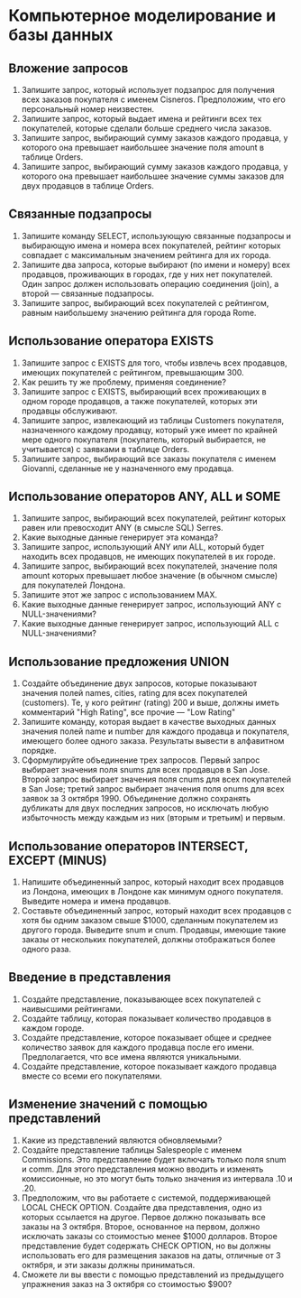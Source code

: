 # Компьютерное моделирование и базы данных

## Вложение запросов

1. Запишите запрос, который использует подзапрос для получения всех заказов покупателя с именем Cisneros. Предположим, что его персональный номер неизвестен.
2. Запишите запрос, который выдает имена и рейтинги всех тех покупателей, которые сделали больше среднего числа заказов.
3. Запишите запрос, выбирающий сумму заказов каждого продавца, у которого она превышает наибольшее значение поля amount в таблице Orders.
4. Запишите запрос, выбирающий сумму заказов каждого продавца, у которого она превышает наибольшее значение суммы заказов для двух продавцов в таблице Orders.

## Связанные подзапросы

1. Запишите команду SELECT, использующую связанные подзапросы и выбирающую имена и номера всех покупателей, рейтинг которых совпадает с максимальным значением рейтинга для их города.
2. Запишите два запроса, которые выбирают (по имени и номеру) всех продавцов, проживающих в городах, где у них нет покупателей. Один запрос должен использовать операцию соединения (join), а второй — связанные подзапросы.
3. Запишите запрос, выбирающий всех покупателей с рейтингом, равным наибольшему значению рейтинга для города Rome.

## Использование оператора EXISTS

1. Запишите запрос с EXISTS для того, чтобы извлечь всех продавцов, имеющих покупателей с рейтингом, превышающим 300.
2. Как решить ту же проблему, применяя соединение?
3. Запишите запрос с EXISTS, выбирающий всех проживающих в одном городе продавцов, а также покупателей, которых эти продавцы обслуживают.
4. Запишите запрос, извлекающий из таблицы Customers покупателя, назначенного каждому продавцу, который уже имеет по крайней мере одного покупателя (покупатель, который выбирается, не учитывается) с заявками в таблице Orders.
5. Запишите запрос, выбирающий все заказы покупателя с именем Giovanni, сделанные не у назначенного ему продавца.

## Использование операторов ANY, ALL и SOME

1. Запишите запрос, выбирающий всех покупателей, рейтинг которых равен или превосходит ANY (в смысле SQL) Serres.
2. Какие выходные данные генерирует эта команда?
3. Запишите запрос, использующий ANY или ALL, который будет находить всех продавцов, не имеющих покупателей в их городе.
4. Запишите запрос, выбирающий всех покупателей, значение поля amount которых превышает любое значение (в обычном смысле) для покупателей Лондона.
5. Запишите этот же запрос с использованием MAX.
6. Какие выходные данные генерирует запрос, использующий ANY с NULL-значениями?
7. Какие выходные данные генерирует запрос, использующий ALL с NULL-значениями?

## Использование предложения UNION

1. Создайте объединение двух запросов, которые показывают значения полей names, cities, rating для всех покупателей (customers). Те, у кого рейтинг (rating) 200 и выше, должны иметь комментарий "High Rating", все прочие — "Low Rating"
2. Запишите команду, которая выдает в качестве выходных данных значения полей name и number для каждого продавца и покупателя, имеющего более одного заказа. Результаты вывести в алфавитном порядке.
3. Сформулируйте объединение трех запросов. Первый запрос выбирает значения поля snums для всех продавцов в San Jose. Второй запрос выбирает значения поля cnums для всех покупателей в San Jose; третий запрос выбирает значения поля onums для всех заявок за 3 октября 1990. Объединение должно сохранять дубликаты для двух последних запросов, но исключать любую избыточность между каждым из них (вторым и третьим) и первым.

## Использование операторов INTERSECT, EXCEPT (MINUS)

1. Напишите объединенный запрос, который находит всех продавцов из Лондона, имеющих в Лондоне как минимум одного покупателя. Выведите номера и имена продавцов.
2. Составьте объединенный запрос, который находит всех продавцов с хотя бы одним заказом свыше $1000, сделанным покупателем из другого города. Выведите snum и cnum. Продавцы, имеющие такие заказы от нескольких покупателей, должны отображаться более одного раза.

## Введение в представления

1. Создайте представление, показывающее всех покупателей с наивысшими рейтингами.
2. Создайте таблицу, которая показывает количество продавцов в каждом городе.
3. Создайте представление, которое показывает общее и среднее количество заявок для каждого продавца после его имени. Предполагается, что все имена являются уникальными.
4. Создайте представление, которое показывает каждого продавца вместе со всеми его покупателями.

## Изменение значений с помощью представлений

1. Какие из представлений являются обновляемыми?
2. Создайте представление таблицы Salespeople с именем Commissions. Это представление будет включать только поля snum и comm. Для этого представления можно вводить и изменять комиссионные, но это могут быть только значения из интервала .10 и .20.
3. Предположим, что вы работаете с системой, поддерживающей LOCAL CHECK OPTION. Создайте два представления, одно из которых ссылается на другое. Первое должно показывать все заказы на 3 октября. Второе, основанное на первом, должно исключать заказы со стоимостью менее $1000 долларов. Второе представление будет содержать CHECK OPTION, но вы должны использовать его для размещения заказов на даты, отличные от 3 октября, и эти заказы должны приниматься.
4. Сможете ли вы ввести с помощью представлений из предыдущего упражнения заказ на 3 октября со стоимостью $900?
